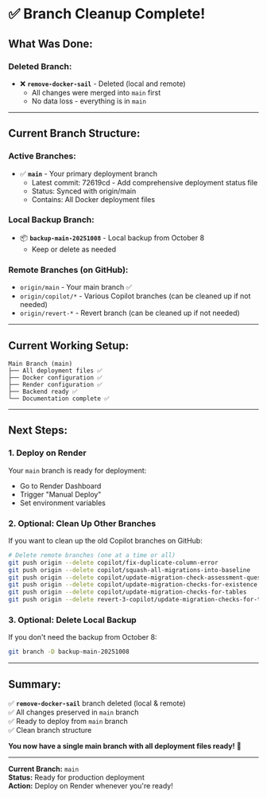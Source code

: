 # ✅ Branch Cleanup Complete!

## What Was Done:

### Deleted Branch:
- ❌ **`remove-docker-sail`** - Deleted (local and remote)
  - All changes were merged into `main` first
  - No data loss - everything is in `main`

---

## Current Branch Structure:

### Active Branches:
- ✅ **`main`** - Your primary deployment branch
  - Latest commit: 72619cd - Add comprehensive deployment status file
  - Status: Synced with origin/main
  - Contains: All Docker deployment files

### Local Backup Branch:
- 📦 **`backup-main-20251008`** - Local backup from October 8
  - Keep or delete as needed

### Remote Branches (on GitHub):
- `origin/main` - Your main branch ✅
- `origin/copilot/*` - Various Copilot branches (can be cleaned up if not needed)
- `origin/revert-*` - Revert branch (can be cleaned up if not needed)

---

## Current Working Setup:

```
Main Branch (main)
├── All deployment files ✅
├── Docker configuration ✅
├── Render configuration ✅
├── Backend ready ✅
└── Documentation complete ✅
```

---

## Next Steps:

### 1. Deploy on Render
Your `main` branch is ready for deployment:
- Go to Render Dashboard
- Trigger "Manual Deploy"
- Set environment variables

### 2. Optional: Clean Up Other Branches

If you want to clean up the old Copilot branches on GitHub:

```bash
# Delete remote branches (one at a time or all)
git push origin --delete copilot/fix-duplicate-column-error
git push origin --delete copilot/squash-all-migrations-into-baseline
git push origin --delete copilot/update-migration-check-assessment-question-id
git push origin --delete copilot/update-migration-checks-for-existence
git push origin --delete copilot/update-migration-checks-for-tables
git push origin --delete revert-3-copilot/update-migration-checks-for-tables
```

### 3. Optional: Delete Local Backup

If you don't need the backup from October 8:
```bash
git branch -D backup-main-20251008
```

---

## Summary:

✅ **`remove-docker-sail`** branch deleted (local & remote)  
✅ All changes preserved in `main` branch  
✅ Ready to deploy from `main` branch  
✅ Clean branch structure  

**You now have a single main branch with all deployment files ready!** 🎉

---

**Current Branch:** `main`  
**Status:** Ready for production deployment  
**Action:** Deploy on Render whenever you're ready!
